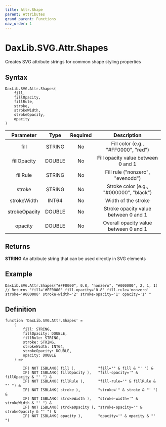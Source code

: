 ```yaml
---
title: Attr.Shape
parent: Attributes
grand_parent: Functions
nav_order: 1
---
```


# DaxLib.SVG.Attr.Shapes

Creates SVG attribute strings for common shape styling properties

## Syntax

```dax
DaxLib.SVG.Attr.Shapes(
    fill, 
    fillOpacity, 
    fillRule, 
    stroke, 
    strokeWidth, 
    strokeOpacity, 
    opacity
)
```

| Parameter     | Type      | Required  | Description                                   |
| :---: | :---: | :---: | :---: |
| fill          | STRING    |  No       | Fill color (e.g., "#FF0000", "red")         |
| fillOpacity   | DOUBLE    |  No       | Fill opacity value between 0 and 1            |
| fillRule      | STRING    |  No       | Fill rule ("nonzero", "evenodd")              |
| stroke        | STRING    |  No       | Stroke color (e.g., "#000000", "black")     |
| strokeWidth   | INT64     |  No       | Width of the stroke                           |
| strokeOpacity | DOUBLE    |  No       | Stroke opacity value between 0 and 1          |
| opacity       | DOUBLE    |  No       | Overall opacity value between 0 and 1         |

## Returns

**STRING** An attribute string that can be used directly in SVG elements

## Example

```dax
DaxLib.SVG.Attr.Shapes("#FF0000", 0.8, "nonzero", "#000000", 2, 1, 1)
// Returns "fill='#FF0000' fill-opacity='0.8' fill-rule='nonzero' stroke='#000000' stroke-width='2' stroke-opacity='1' opacity='1' "
```

## Definition

```dax
function 'DaxLib.SVG.Attr.Shapes' = 
    (
        fill: STRING,
        fillOpacity: DOUBLE,
        fillRule: STRING,
        stroke: STRING,
        strokeWidth: INT64,
        strokeOpacity: DOUBLE,
        opacity: DOUBLE
    ) =>

        IF( NOT ISBLANK( fill ),          "fill='" & fill & "' ") &
        IF( NOT ISBLANK( fillOpacity ),   "fill-opacity='" & fillOpacity & "' ") &
        IF( NOT ISBLANK( fillRule ),      "fill-rule='" & fillRule & "' ") &
        IF( NOT ISBLANK( stroke ),        "stroke='" & stroke & "' ") &
        IF( NOT ISBLANK( strokeWidth ),   "stroke-width='" & strokeWidth & "' ") &
        IF( NOT ISBLANK( strokeOpacity ), "stroke-opacity='" & strokeOpacity & "' ") &
        IF( NOT ISBLANK( opacity ),       "opacity='" & opacity & "' ")
```